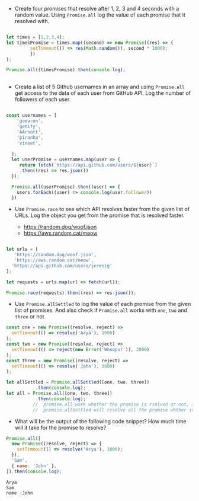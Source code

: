- Create four promises that resolve after 1, 2, 3 and 4 seconds with a random value. Using `Promise.all` log the value of each promise that it resolved with.

```js

let times = [1,2,3,4];
let timesPromise = times.map((second) => new Promise((res) => {
         setTimeout(() => res(Math.random()), second * 1000);
         })
);

Promise.all((timesPromise).then(console.log);
 

```

- Create a list of 5 Github usernames in an array and using `Promise.all` get access to the data of each user from GitHub API. Log the number of followers of each user.

```js

const usernames = [
    'gaearon',
    'getify',
    'AArnott',
    'piranha',
    'vineet',
    
  ];
  let userPromise = usernames.map(user => {
     return fetch(`https://api.github.com/users/${user}`)
     .then((res) => res.json())
  });

  Promise.all(userPromise).then((user) => {
    users.forEach((user) => console.log(user.follower))
  })
```

- Use `Promise.race` to see which API resolves faster from the given list of URLs. Log the object you get from the promise that is resolved faster.

  - https://random.dog/woof.json
  - https://aws.random.cat/meow

```js

let urls = [
   'https://random.dog/woof.json',
   'https://aws.random.cat/meow',
  'https://api.github.com/users/jeresig'
];

let requests = urls.map(url => fetch(url));

Promise.race(requests).then((res) => res.json());
```

- Use `Promise.allSettled` to log the value of each promise from the given list of promises. And also check if `Promise.all` works with `one`, `two` and `three` or not

```js
const one = new Promise((resolve, reject) =>
  setTimeout(() => resolve('Arya'), 1000)
);
const two = new Promise((resolve, reject) =>
  setTimeout(() => reject(new Error('Whoops!')), 2000)
);
const three = new Promise((resolve, reject) =>
  setTimeout(() => resolve('John'), 3000)
);

let allSettled = Promise.allSettled([one, two, three])
           .then(console.log);
let all = Promise.all([one, two, three])
           .then(console.log);
          //  promise.all work whether the promise is rsolved or not, it will give the list of it.
          //  promise.allSettled will resolve all the promise whther it is resolved or rejected. 
```

- What will be the output of the following code snippet? How much time will it take for the promise to resolve?

```js
Promise.all([
  new Promise((resolve, reject) => {
    setTimeout(() => resolve('Arya'), 1000);
  }),
  'Sam',
  { name: 'John' },
]).then(console.log);

Arya
Sam
name :John
```
